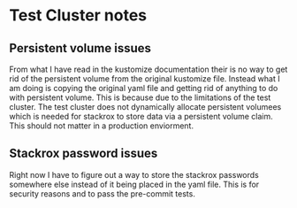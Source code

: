 # Test Cluster notes

## Persistent volume issues
From what I have read in the kustomize documentation their is no way to get rid of the persistent volume from the original kustomize file.
Instead what I am doing is copying the original yaml file and getting rid of anything to do with persistent volume. This is because due to
the limitations of the test cluster. The test cluster does not dynamically allocate persistent volumees which is needed for stackrox to store data
via a persistent volume claim. This should not matter in a production enviorment.

## Stackrox password issues

Right now I have to figure out a way to store the stackrox passwords somewhere else instead of it being placed in the yaml file. This is for security reasons and to pass the pre-commit tests.